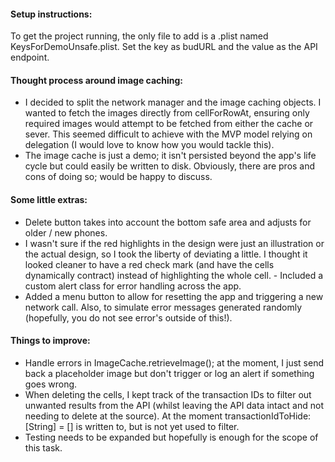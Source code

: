 #### Setup instructions:

To get the project running, the only file to add is a .plist named KeysForDemoUnsafe.plist. Set the key as budURL and the value as the API endpoint.

#### Thought process around image caching:
- I decided to split the network manager and the image caching objects. I wanted to fetch the images directly from cellForRowAt, ensuring only required images would attempt to be fetched from either the cache or sever. This seemed difficult to achieve with the MVP model relying on delegation (I would love to know how you would tackle this).
- The image cache is just a demo; it isn't persisted beyond the app's life cycle but could easily be written to disk. Obviously, there are pros and cons of doing so; would be happy to discuss.

#### Some little extras:
- Delete button takes into account the bottom safe area and adjusts for older / new phones.
- I wasn't sure if the red highlights in the design were just an illustration or the actual design, so I took the liberty of deviating a little. I thought it looked cleaner to have a red check mark (and have the cells dynamically contract) instead of highlighting the whole cell. - Included a custom alert class for error handling across the app.
- Added a menu button to allow for resetting the app and triggering a new network call. Also, to simulate error messages generated randomly (hopefully, you do not see error's outside of this!).

#### Things to improve:
- Handle errors in ImageCache.retrieveImage(); at the moment, I just send back a placeholder image but don't trigger or log an alert if something goes wrong.
- When deleting the cells, I kept track of the transaction IDs to filter out unwanted results from the API (whilst leaving the API data intact and not needing to delete at the source). At the moment transactionIdToHide: [String] = [] is written to, but is not yet used to filter.
- Testing needs to be expanded but hopefully is enough for the scope of this task. 
